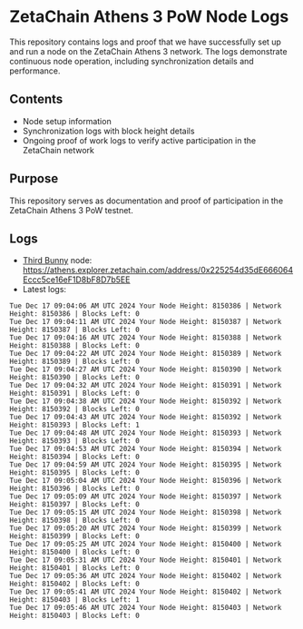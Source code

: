 # ZetaChain Athens 3 PoW Node Logs
This repository contains logs and proof that we have successfully set up and run a node on the ZetaChain Athens 3 network. The logs demonstrate continuous node operation, including synchronization details and performance.

## Contents
- Node setup information
- Synchronization logs with block height details
- Ongoing proof of work logs to verify active participation in the ZetaChain network

## Purpose
This repository serves as documentation and proof of participation in the ZetaChain Athens 3 PoW testnet.

## Logs

- [Third Bunny](https://thirdbunny.xyz/) node: https://athens.explorer.zetachain.com/address/0x225254d35dE666064Eccc5ce16eF1D8bF8D7b5EE
- Latest logs:
```
Tue Dec 17 09:04:06 AM UTC 2024 Your Node Height: 8150386 | Network Height: 8150386 | Blocks Left: 0
Tue Dec 17 09:04:11 AM UTC 2024 Your Node Height: 8150387 | Network Height: 8150387 | Blocks Left: 0
Tue Dec 17 09:04:16 AM UTC 2024 Your Node Height: 8150388 | Network Height: 8150388 | Blocks Left: 0
Tue Dec 17 09:04:22 AM UTC 2024 Your Node Height: 8150389 | Network Height: 8150389 | Blocks Left: 0
Tue Dec 17 09:04:27 AM UTC 2024 Your Node Height: 8150390 | Network Height: 8150390 | Blocks Left: 0
Tue Dec 17 09:04:32 AM UTC 2024 Your Node Height: 8150391 | Network Height: 8150391 | Blocks Left: 0
Tue Dec 17 09:04:38 AM UTC 2024 Your Node Height: 8150392 | Network Height: 8150392 | Blocks Left: 0
Tue Dec 17 09:04:43 AM UTC 2024 Your Node Height: 8150392 | Network Height: 8150393 | Blocks Left: 1
Tue Dec 17 09:04:48 AM UTC 2024 Your Node Height: 8150393 | Network Height: 8150393 | Blocks Left: 0
Tue Dec 17 09:04:53 AM UTC 2024 Your Node Height: 8150394 | Network Height: 8150394 | Blocks Left: 0
Tue Dec 17 09:04:59 AM UTC 2024 Your Node Height: 8150395 | Network Height: 8150395 | Blocks Left: 0
Tue Dec 17 09:05:04 AM UTC 2024 Your Node Height: 8150396 | Network Height: 8150396 | Blocks Left: 0
Tue Dec 17 09:05:09 AM UTC 2024 Your Node Height: 8150397 | Network Height: 8150397 | Blocks Left: 0
Tue Dec 17 09:05:15 AM UTC 2024 Your Node Height: 8150398 | Network Height: 8150398 | Blocks Left: 0
Tue Dec 17 09:05:20 AM UTC 2024 Your Node Height: 8150399 | Network Height: 8150399 | Blocks Left: 0
Tue Dec 17 09:05:25 AM UTC 2024 Your Node Height: 8150400 | Network Height: 8150400 | Blocks Left: 0
Tue Dec 17 09:05:31 AM UTC 2024 Your Node Height: 8150401 | Network Height: 8150401 | Blocks Left: 0
Tue Dec 17 09:05:36 AM UTC 2024 Your Node Height: 8150402 | Network Height: 8150402 | Blocks Left: 0
Tue Dec 17 09:05:41 AM UTC 2024 Your Node Height: 8150402 | Network Height: 8150403 | Blocks Left: 1
Tue Dec 17 09:05:46 AM UTC 2024 Your Node Height: 8150403 | Network Height: 8150403 | Blocks Left: 0
```
